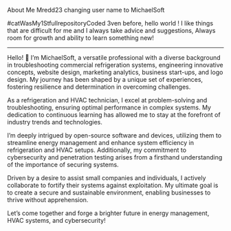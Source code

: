 About Me Mredd23 changing user name to MichaelSoft

#catWasMy1StfullrepositoryCoded 
3ven before,
hello world ! 
I like things that are difficult for me and I always take advice and suggestions,
Always room for growth and ability to learn something new!
*************
Hello! 👋 I’m MichaelSoft, a versatile professional with a diverse background in troubleshooting commercial refrigeration systems, engineering innovative concepts, website design, marketing analytics, business start-ups, and logo design. My journey has been shaped by a unique set of experiences, fostering resilience and determination in overcoming challenges.

As a refrigeration and HVAC technician, I excel at problem-solving and troubleshooting, ensuring optimal performance in complex systems. My dedication to continuous learning has allowed me to stay at the forefront of industry trends and technologies.

I’m deeply intrigued by open-source software and devices, utilizing them to streamline energy management and enhance system efficiency in refrigeration and HVAC setups. Additionally, my commitment to cybersecurity and penetration testing arises from a firsthand understanding of the importance of securing systems.

Driven by a desire to assist small companies and individuals, I actively collaborate to fortify their systems against exploitation. My ultimate goal is to create a secure and sustainable environment, enabling businesses to thrive without apprehension.

Let’s come together and forge a brighter future in energy management, HVAC systems, and cybersecurity!

<!---
Mredd23/Mredd23 is a ✨ special ✨ repository because its `README.md` (this file) appears on your GitHub profile.
You can click the Preview link to take a look at your changes.
--->
